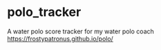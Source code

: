 # polo_tracker
A water polo score tracker for my water polo coach
https://frostypatronus.github.io/polo/

